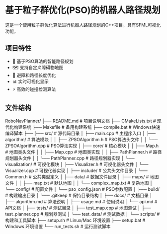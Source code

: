 # 基于粒子群优化(PSO)的机器人路径规划

这是一个使用粒子群优化算法进行机器人路径规划的C++项目，具有SFML可视化功能。

## 项目特性

- 🤖 基于PSO算法的智能路径规划
- 🗺️ 支持自定义障碍物地图
- 🎯 避障和路径长度优化
- 📊 实时可视化显示
- ⚡ 高效的碰撞检测算法

## 文件结构 
RoboNavPlanner/
├── README.md                     # 项目说明文档
├── CMakeLists.txt               # 现代化构建系统
├── Makefile                     # 备用构建系统
├── compile.bat                  # Windows快速编译脚本
├── 
├── src/                         # 源代码目录
│   ├── main.cpp                # 主程序入口
│   ├── algorithm/              # 算法模块
│   │   ├── ZPSOAlgorithm.h    # PSO算法头文件
│   │   └── ZPSOAlgorithm.cpp  # PSO算法实现
│   ├── core/                   # 核心模块
│   │   ├── Map.h              # 地图类头文件
│   │   ├── Map.cpp            # 地图类实现
│   │   ├── PathPlanner.h      # 路径规划器头文件
│   │   └── PathPlanner.cpp    # 路径规划器实现
│   └── visualization/          # 可视化模块
│       ├── Visualizer.h       # 可视化器头文件
│       └── Visualizer.cpp     # 可视化器实现
│
├── include/                     # 公共头文件目录
│   └── Common.h                # 公共类型定义
│
├── data/                       # 数据文件目录
│   ├── maps/                  # 地图文件
│   │   ├── map.txt           # 默认地图
│   │   └── complex_map.txt   # 复杂地图
│   └── config/               # 配置文件
│       └── pso_config.json   # PSO参数配置
│
├── build/                      # 构建输出目录
│   └── .gitkeep              # 保持目录结构
│
├── docs/                       # 文档目录
│   ├── algorithm.md           # 算法说明
│   ├── usage.md              # 使用说明
│   └── api.md                # API文档
│
├── tests/                      # 测试目录
│   ├── test_map.cpp          # 地图测试
│   ├── test_planner.cpp      # 规划器测试
│   └── test_data/            # 测试数据
│
└── scripts/                    # 构建和工具脚本
    ├── setup.sh              # Linux/Mac 环境设置
    ├── setup.bat             # Windows 环境设置
    └── run_tests.sh          # 运行测试脚本